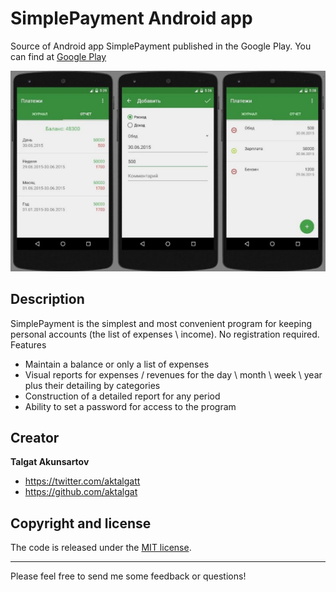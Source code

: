 # SimplePayment Android app
Source of Android app SimplePayment published in the Google Play. You can find at [Google Play](https://play.google.com/store/apps/details?id=com.talgat.simplepayment)
   
![Screenshot from running application](etc/screenshot.jpg?raw=true "Screenshot SimplePayment application")

## Description
SimplePayment is the simplest and most convenient program for keeping personal accounts (the list of expenses \ income). No registration required.
Features
* Maintain a balance or only a list of expenses
* Visual reports for expenses / revenues for the day \ month \ week \ year plus their detailing by categories
* Construction of a detailed report for any period
* Ability to set a password for access to the program

## Creator

**Talgat Akunsartov**

* <https://twitter.com/aktalgatt>
* <https://github.com/aktalgat>

## Copyright and license

The code is released under the [MIT license](LICENSE?raw=true).

---------------------------------------

Please feel free to send me some feedback or questions!